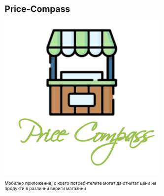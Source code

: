 # Price-Compass
<p align="center">
  <img src="./res/app_icon.png" />
</p>


Мобилно приложение, с което потребителите могат да отчитат цени на продукти в различни вериги магазини
